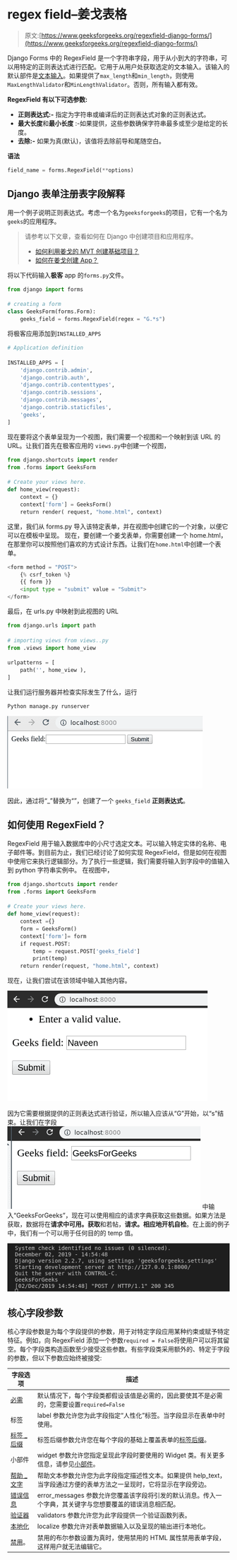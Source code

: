# regex field–姜戈表格

> 原文:[https://www.geeksforgeeks.org/regexfield-django-forms/](https://www.geeksforgeeks.org/regexfield-django-forms/)

Django Forms 中的 RegexField 是一个字符串字段，用于从小到大的字符串，可以用特定的正则表达式进行匹配。它用于从用户处获取选定的文本输入。该输入的默认部件是[文本输入](https://docs.djangoproject.com/en/2.2/ref/forms/widgets/#django.forms.TextInput)。如果提供了`max_length`和`min_length`，则使用`MaxLengthValidator`和`MinLengthValidator`。否则，所有输入都有效。

**RegexField 有以下可选参数:**

*   **正则表达式:-** 指定为字符串或编译后的正则表达式对象的正则表达式。
*   **最大长度**和**最小长度** :-如果提供，这些参数确保字符串最多或至少是给定的长度。
*   **去除:-** 如果为真(默认)，该值将去除前导和尾随空白。

**语法**

```py
field_name = forms.RegexField(**options)
```

## Django 表单注册表字段解释

用一个例子说明正则表达式。考虑一个名为`geeksforgeeks`的项目，它有一个名为`geeks`的应用程序。

> 请参考以下文章，查看如何在 Django 中创建项目和应用程序。
> 
> *   [如何利用姜戈的 MVT 创建基础项目？](https://www.geeksforgeeks.org/how-to-create-a-basic-project-using-mvt-in-django/)
> *   [如何在姜戈创建 App？](https://www.geeksforgeeks.org/how-to-create-an-app-in-django/)

将以下代码输入**极客** app 的`forms.py`文件。

```py
from django import forms

# creating a form 
class GeeksForm(forms.Form):
    geeks_field = forms.RegexField(regex = "G.*s")
```

将极客应用添加到`INSTALLED_APPS`

```py
# Application definition

INSTALLED_APPS = [
    'django.contrib.admin',
    'django.contrib.auth',
    'django.contrib.contenttypes',
    'django.contrib.sessions',
    'django.contrib.messages',
    'django.contrib.staticfiles',
    'geeks',
]
```

现在要将这个表单呈现为一个视图，我们需要一个视图和一个映射到该 URL 的 URL。让我们首先在极客应用的 `views.py`中创建一个视图，

```py
from django.shortcuts import render
from .forms import GeeksForm

# Create your views here.
def home_view(request):
    context = {}
    context['form'] = GeeksForm()
    return render( request, "home.html", context)
```

这里，我们从 forms.py 导入该特定表单，并在视图中创建它的一个对象，以便它可以在模板中呈现。
现在，要创建一个姜戈表单，你需要创建一个 home.html，在那里你可以按照他们喜欢的方式设计东西。让我们在`home.html`中创建一个表单。

```py
<form method = "POST">
    {% csrf_token %}
    {{ form }}
    <input type = "submit" value = "Submit">
</form>
```

最后，在 urls.py 中映射到此视图的 URL

```py
from django.urls import path

# importing views from views..py
from .views import home_view

urlpatterns = [
    path('', home_view ),
]
```

让我们运行服务器并检查实际发生了什么，运行

```py
Python manage.py runserver
```

![django-forms-RegexField](img/3ea488448d74e5087ea3842203a5040a.png)

因此，通过将“_”替换为“”，创建了一个 `geeks_field` **正则表达式**。

## 如何使用 RegexField？

RegexField 用于输入数据库中的小尺寸选定文本。可以输入特定实体的名称、电子邮件等。到目前为止，我们已经讨论了如何实现 RegexField，但是如何在视图中使用它来执行逻辑部分。为了执行一些逻辑，我们需要将输入到字段中的值输入到 python 字符串实例中。
在视图中，

```py
from django.shortcuts import render
from .forms import GeeksForm

# Create your views here.
def home_view(request):
    context ={}
    form = GeeksForm()
    context['form']= form
    if request.POST:
        temp = request.POST['geeks_field']
        print(temp)
    return render(request, "home.html", context)
```

现在，让我们尝试在该领域中输入其他内容。

![django-forms-regexfield](img/806d7086ba8699304a7891a25fe0a8d4.png)

因为它需要根据提供的正则表达式进行验证，所以输入应该从“G”开始，以“s”结束。让我们在字段
![1django-forms-regexfield](img/4e700c3c6b82a47dde34c07e7a73eb66.png)
中输入“GeeksForGeeks”，现在可以使用相应的请求字典获取这些数据。如果方法是获取，数据将在**请求中可用。获取**和若帖，**请求。相应地开机自检**。在上面的例子中，我们有一个可以用于任何目的的 temp 值。

![django-forms-regexfields](img/f8520e4a1a36df49e3b6557d4256607f.png)

## 核心字段参数

核心字段参数是为每个字段提供的参数，用于对特定字段应用某种约束或赋予特定特征。例如，向 RegexField 添加一个参数`required = False`将使用户可以将其留空。每个字段类构造函数至少接受这些参数。有些字段类采用额外的、特定于字段的参数，但以下参数应始终被接受:

| 字段选项 | 描述 |
| --- | --- |
| [必需](https://www.geeksforgeeks.org/required-django-form-field-validation/) | 默认情况下，每个字段类都假设该值是必需的，因此要使其不是必需的，您需要设置`required=False` |
| 标签 | label 参数允许您为此字段指定“人性化”标签。当字段显示在表单中时使用。 |
| [标签 _ 后缀](https://www.geeksforgeeks.org/label-django-form-field-validation/) | 标签后缀参数允许您在每个字段的基础上覆盖表单的[标签后缀](https://docs.djangoproject.com/en/2.2/ref/forms/fields/#label-suffix)。 |
| 小部件 | widget 参数允许您指定呈现此字段时要使用的 Widget 类。有关更多信息，请参见[小部件](https://docs.djangoproject.com/en/2.2/ref/forms/widgets/)。 |
| [帮助 _ 文字](https://www.geeksforgeeks.org/help_text-django-form-field-validation/) | 帮助文本参数允许您为此字段指定描述性文本。如果提供 help_text，当字段通过方便的表单方法之一呈现时，它将显示在字段旁边。 |
| [错误信息](https://www.geeksforgeeks.org/error_messages-django-form-field-validation/) | error_messages 参数允许您覆盖该字段将引发的默认消息。传入一个字典，其关键字与您想要覆盖的错误消息相匹配。 |
| [验证器](https://www.geeksforgeeks.org/django-form-field-custom-widgets/) | validators 参数允许您为此字段提供一个验证函数列表。 |
| [本地化](http://localize) | localize 参数允许对表单数据输入以及呈现的输出进行本地化。 |
| [禁用](https://www.geeksforgeeks.org/disabled-django-form-field-validation/)。 | 禁用的布尔参数设置为真时，使用禁用的 HTML 属性禁用表单字段，这样用户就无法编辑它。 |